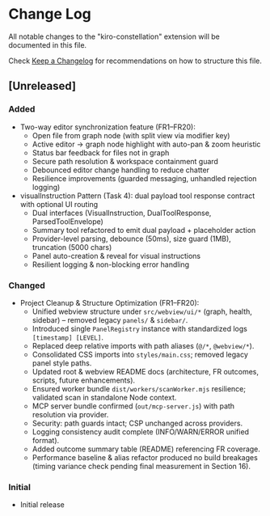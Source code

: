 # Change Log

All notable changes to the "kiro-constellation" extension will be documented in this file.

Check [Keep a Changelog](http://keepachangelog.com/) for recommendations on how to structure this file.

## [Unreleased]

### Added
- Two-way editor synchronization feature (FR1–FR20):
	- Open file from graph node (with split view via modifier key)
	- Active editor -> graph node highlight with auto-pan & zoom heuristic
	- Status bar feedback for files not in graph
	- Secure path resolution & workspace containment guard
	- Debounced editor change handling to reduce chatter
	- Resilience improvements (guarded messaging, unhandled rejection logging)
- visualInstruction Pattern (Task 4): dual payload tool response contract with optional UI routing
	- Dual interfaces (VisualInstruction, DualToolResponse, ParsedToolEnvelope)
	- Summary tool refactored to emit dual payload + placeholder action
	- Provider-level parsing, debounce (50ms), size guard (1MB), truncation (5000 chars)
	- Panel auto-creation & reveal for visual instructions
	- Resilient logging & non-blocking error handling

### Changed
- Project Cleanup & Structure Optimization (FR1–FR20):
	- Unified webview structure under `src/webview/ui/*` (graph, health, sidebar) – removed legacy `panels/` & `sidebar/`.
	- Introduced single `PanelRegistry` instance with standardized logs `[timestamp] [LEVEL]`.
	- Replaced deep relative imports with path aliases (`@/*`, `@webview/*`).
	- Consolidated CSS imports into `styles/main.css`; removed legacy panel style paths.
	- Updated root & webview README docs (architecture, FR outcomes, scripts, future enhancements).
	- Ensured worker bundle `dist/workers/scanWorker.mjs` resilience; validated scan in standalone Node context.
	- MCP server bundle confirmed (`out/mcp-server.js`) with path resolution via provider.
	- Security: path guards intact; CSP unchanged across providers.
	- Logging consistency audit complete (INFO/WARN/ERROR unified format).
	- Added outcome summary table (README) referencing FR coverage.
	- Performance baseline & alias refactor produced no build breakages (timing variance check pending final measurement in Section 16).

### Initial
- Initial release